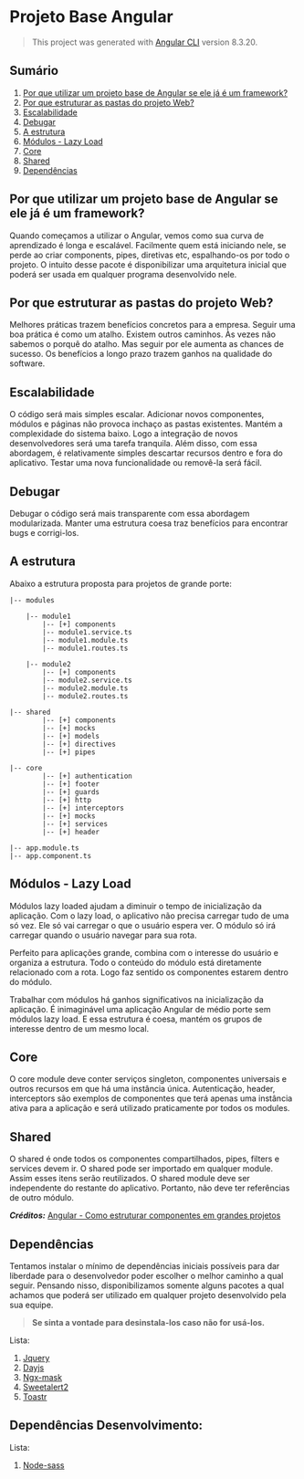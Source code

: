 # Projeto Base Angular
> This project was generated with [Angular CLI](https://github.com/angular/angular-cli) version 8.3.20.

## Sumário
1. [Por que utilizar um projeto base de Angular se ele já é um framework?](#objetivo)
2. [Por que estruturar as pastas do projeto Web?](#estruturar)
3. [Escalabilidade](#escalabilidade)
4. [Debugar](#debugar)
5. [A estrutura](#estrutura)
6. [Módulos - Lazy Load](#modulos)
7. [Core](#core)
8. [Shared](#shared)
9. [Dependências](#dependencias)

## <a name=objetivo><a/> Por que utilizar um projeto base de Angular se ele já é um framework?

Quando começamos a utilizar o Angular, vemos como sua curva de aprendizado é longa e escalável. Facilmente quem está iniciando nele, se perde ao criar components, pipes, diretivas etc, espalhando-os por todo o projeto.
O intuito desse pacote é disponibilizar uma arquitetura inicial que poderá ser usada em qualquer programa desenvolvido nele.

## <a name=estruturar><a/> Por que estruturar as pastas do projeto Web?

Melhores práticas trazem benefícios concretos para a empresa. Seguir uma boa prática é como um atalho. Existem outros caminhos. Às vezes não sabemos o porquê do atalho. Mas seguir por ele aumenta as chances de sucesso. Os benefícios a longo prazo trazem ganhos na qualidade do software.

## <a name=escalabilidade><a/> Escalabilidade

O código será mais simples escalar. Adicionar novos componentes, módulos e páginas não provoca inchaço as pastas existentes. Mantém a complexidade do sistema baixo. Logo a integração de novos desenvolvedores será uma tarefa tranquila. Além disso, com essa abordagem, é relativamente simples descartar recursos dentro e fora do aplicativo. Testar uma nova funcionalidade ou removê-la será fácil.

## <a name=debugar><a/> Debugar

Debugar o código será mais transparente com essa abordagem modularizada. Manter uma estrutura coesa traz benefícios para encontrar bugs e corrigi-los.

## <a name=estrutura><a/> A estrutura

Abaixo a estrutura proposta para projetos de grande porte:

```
|-- modules

    |-- module1
        |-- [+] components
        |-- module1.service.ts
        |-- module1.module.ts
        |-- module1.routes.ts

    |-- module2 
        |-- [+] components
        |-- module2.service.ts
        |-- module2.module.ts
        |-- module2.routes.ts

|-- shared
        |-- [+] components
        |-- [+] mocks
        |-- [+] models
        |-- [+] directives
        |-- [+] pipes

|-- core
        |-- [+] authentication
        |-- [+] footer
        |-- [+] guards
        |-- [+] http
        |-- [+] interceptors
        |-- [+] mocks
        |-- [+] services
        |-- [+] header

|-- app.module.ts
|-- app.component.ts
```

## <a name=modulos><a/> Módulos - Lazy Load

Módulos lazy loaded ajudam a diminuir o tempo de inicialização da aplicação. Com o lazy load, o aplicativo não precisa carregar tudo de uma só vez. Ele só vai carregar o que o usuário espera ver. O módulo só irá carregar quando o usuário navegar para sua rota.

Perfeito para aplicações grande, combina com o interesse do usuário e organiza a estrutura. Todo o conteúdo do módulo está diretamente relacionado com a rota. Logo faz sentido os componentes estarem dentro do módulo.

Trabalhar com módulos há ganhos significativos na inicialização da aplicação. É inimaginável uma aplicação Angular de médio porte sem módulos lazy load. E essa estrutura é coesa, mantém os grupos de interesse dentro de um mesmo local.

## <a name=core><a/> Core

O core module deve conter serviços singleton, componentes universais e outros recursos em que há uma instância única. Autenticação, header, interceptors são exemplos de componentes que terá apenas uma instância ativa para a aplicação e será utilizado praticamente por todos os modules.

## <a name=shared><a/> Shared

O shared é onde todos os componentes compartilhados, pipes, filters e services devem ir. O shared pode ser importado em qualquer module. Assim esses itens serão reutilizados. O shared module deve ser independente do restante do aplicativo. Portanto, não deve ter referências de outro módulo.

***Créditos:*** [Angular - Como estruturar componentes em grandes projetos](https://www.brunobrito.net.br/estruturando-components-angular/)

## <a name=dependencias><a/> Dependências

Tentamos instalar o mínimo de dependências iniciais possíveis para dar liberdade para o desenvolvedor poder escolher o melhor caminho a qual seguir. Pensando nisso, disponibilizamos somente alguns pacotes a qual achamos que poderá ser utilizado em qualquer projeto desenvolvido pela sua equipe.

> **Se sinta a vontade para desinstala-los caso não for usá-los.**

Lista:

1. [Jquery](https://api.jquery.com/)
2. [Dayjs](https://github.com/iamkun/dayjs)
3. [Ngx-mask](https://www.npmjs.com/package/ngx-mask/v/1.0.0)
4. [Sweetalert2](https://sweetalert2.github.io/v7.html)
5. [Toastr](https://www.npmjs.com/package/ngx-toastr)

## <a name=dependencias><a/> Dependências Desenvolvimento:

Lista:

1. [Node-sass](https://webdesign.tutsplus.com/pt/tutorials/watch-and-compile-sass-in-five-quick-steps--cms-28275)